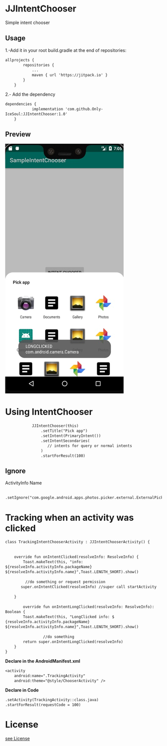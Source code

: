 # JJIntentChooser

Simple intent chooser 


## Usage

1.-Add it in your root build.gradle at the end of repositories:
```
allprojects {
		repositories {
			...
			maven { url 'https://jitpack.io' }
		}
	}
```
2.- Add the dependency
```
dependencies {
	        implementation 'com.github.Only-IceSoul:JJIntentChooser:1.0'
	}
```


## Preview

![preview](assets/preview.jpg)



# Using IntentChooser
```
            JJIntentChooser(this)
                .setTitle("Pick app")
                .setIntent(PrimaryIntent())
                .setIntentSecondaries(
                   // intents for query or normal intents
                )
                .startForResult(100)
```



## Ignore 


 ActivityInfo Name

 ```
   .setIgnore("com.google.android.apps.photos.picker.external.ExternalPickerActivity",etc...)

```


# Tracking when an activity was clicked 

```
class TrackingIntentChooserActivity : JJIntentChooserActivity() {


    override fun onIntentClicked(resolveInfo: ResolveInfo) {
        Toast.makeText(this, "info: ${resolveInfo.activityInfo.packageName} ${resolveInfo.activityInfo.name}",Toast.LENGTH_SHORT).show()

         //do something or request permission 
       super.onIntentClicked(resolveInfo) //super call startActivity

    }

        override fun onIntentLongClicked(resolveInfo: ResolveInfo): Boolean {
        Toast.makeText(this, "LongClicked info: $ {resolveInfo.activityInfo.packageName}  ${resolveInfo.activityInfo.name}",Toast.LENGTH_SHORT).show()

                 //do something
        return super.onIntentLongClicked(resolveInfo) 
    }
}

```


**Declare in the AndroidManifest.xml**

    <activity
        android:name=".TrackingActivity"
        android:theme="@style/ChooserActivity" />


**Declare in Code**


    .setActivity(TrackingActivity::class.java)
    .startForResult(requestCode = 100)



# License

[see License ](https://github.com/Only-IceSoul/JJIntentChooser/blob/master/LICENSE)